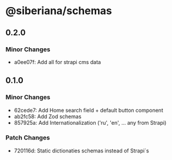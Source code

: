 # @siberiana/schemas

## 0.2.0

### Minor Changes

- a0ee07f: Add all for strapi cms data

## 0.1.0

### Minor Changes

- 62cede7: Add Home search field + default button component
- ab2fc58: Add Zod schemas
- 857925a: Add Internationalization ('ru', 'en', ... any from Strapi)

### Patch Changes

- 720116d: Static dictionaties schemas instead of Strapi`s

